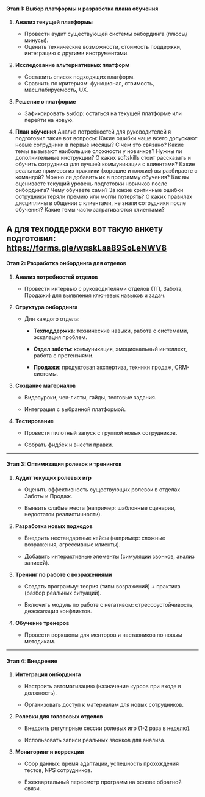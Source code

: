 #### **Этап 1: Выбор платформы и разработка плана обучения**

1. **Анализ текущей платформы**
    - Провести аудит существующей системы онбординга (плюсы/минусы).
    - Оценить технические возможности, стоимость поддержки, интеграцию с другими инструментами.
        
2. **Исследование альтернативных платформ**
    - Составить список подходящих платформ.
    - Сравнить по критериям: функционал, стоимость, масштабируемость, UX.
        
3. **Решение о платформе**
    - Зафиксировать выбор: остаться на текущей платформе или перейти на новую.
    
4. **План обучения**
	Анализ потребностей
		для руководителей я подготовил такие вот вопросы:
			Какие ошибки чаще всего допускают новые сотрудники в первые месяцы? С чем это связано?
			Какие темы вызывают наибольшие сложности у новичков? Нужны ли дополнительные инструкции?
			О каких softskills стоит рассказать и обучить сотрудника для лучшей коммуникации с клиентами?
			Какие реальные примеры из практики (хорошие и плохие) вы разбираете с командой? Можно ли добавить их в программу обучения?
			Как вы оцениваете текущий уровень подготовки новичков после онбординга? Чему обучаете сами?
			За какие критичные ошибки сотрудники теряли премию или могли потерять?
			О каких правилах дисциплины в общении с клиентами, не знали сотрудники после обучения?
			Какие темы часто затрагиваются клиентами?

А для техподдержки вот такую анкету подготовил: https://forms.gle/wqskLaa89SoLeNWV8
---

#### **Этап 2: Разработка онбординга для отделов**

1. **Анализ потребностей отделов**
    
    - Провести интервью с руководителями отделов (ТП, Забота, Продажи) для выявления ключевых навыков и задач.
        
2. **Структура онбординга**
    
    - Для каждого отдела:
        
        - **Техподдержка**: технические навыки, работа с системами, эскалация проблем.
        - **Отдел заботы**: коммуникация, эмоциональный интеллект, работа с претензиями.
            
        - **Продажи**: продуктовая экспертиза, техники продаж, CRM-системы.
            
3. **Создание материалов**
    
    - Видеоуроки, чек-листы, гайды, тестовые задания.
        
    - Интеграция с выбранной платформой.
        
4. **Тестирование**
    
    - Провести пилотный запуск с группой новых сотрудников.
        
    - Собрать фидбек и внести правки.
        

---

#### **Этап 3: Оптимизация ролевок и тренингов**

1. **Аудит текущих ролевых игр**
    
    - Оценить эффективность существующих ролевок в отделах Заботы и Продаж.
        
    - Выявить слабые места (например: шаблонные сценарии, недостаток реалистичности).
        
2. **Разработка новых подходов**
    
    - Внедрить нестандартные кейсы (например: сложные возражения, агрессивные клиенты).
        
    - Добавить интерактивные элементы (симуляции звонков, анализ записей).
        
3. **Тренинг по работе с возражениями**
    
    - Создать программу: теория (типы возражений) + практика (разбор реальных ситуаций).
        
    - Включить модуль по работе с негативом: стрессоустойчивость, деэскалация конфликтов.
        
4. **Обучение тренеров**
    
    - Провести воркшопы для менторов и наставников по новым методикам.
        

---

#### **Этап 4: Внедрение**

1. **Интеграция онбординга**
    
    - Настроить автоматизацию (назначение курсов при входе в должность).
        
    - Организовать доступ к материалам для новых сотрудников.
        
2. **Ролевки для голосовых отделов**
    
    - Внедрить регулярные сессии ролевых игр (1-2 раза в неделю).
        
    - Использовать записи реальных звонков для анализа.
        
3. **Мониторинг и коррекция**
    
    - Сбор данных: время адаптации, успешность прохождения тестов, NPS сотрудников.
        
    - Ежеквартальный пересмотр программ на основе обратной связи.